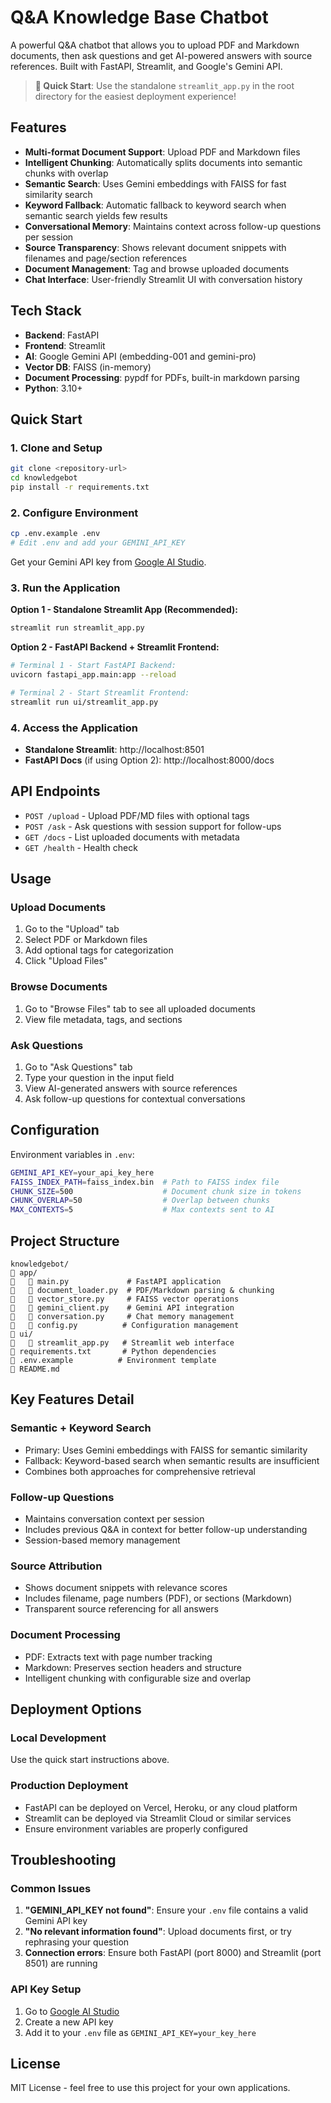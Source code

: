 # Q&A Knowledge Base Chatbot

A powerful Q&A chatbot that allows you to upload PDF and Markdown documents, then ask questions and get AI-powered answers with source references. Built with FastAPI, Streamlit, and Google's Gemini API.

> **🚀 Quick Start**: Use the standalone `streamlit_app.py` in the root directory for the easiest deployment experience!

## Features

- **Multi-format Document Support**: Upload PDF and Markdown files
- **Intelligent Chunking**: Automatically splits documents into semantic chunks with overlap
- **Semantic Search**: Uses Gemini embeddings with FAISS for fast similarity search
- **Keyword Fallback**: Automatic fallback to keyword search when semantic search yields few results
- **Conversational Memory**: Maintains context across follow-up questions per session
- **Source Transparency**: Shows relevant document snippets with filenames and page/section references
- **Document Management**: Tag and browse uploaded documents
- **Chat Interface**: User-friendly Streamlit UI with conversation history

## Tech Stack

- **Backend**: FastAPI
- **Frontend**: Streamlit
- **AI**: Google Gemini API (embedding-001 and gemini-pro)
- **Vector DB**: FAISS (in-memory)
- **Document Processing**: pypdf for PDFs, built-in markdown parsing
- **Python**: 3.10+

## Quick Start

### 1. Clone and Setup

```bash
git clone <repository-url>
cd knowledgebot
pip install -r requirements.txt
```

### 2. Configure Environment

```bash
cp .env.example .env
# Edit .env and add your GEMINI_API_KEY
```

Get your Gemini API key from [Google AI Studio](https://makersuite.google.com/app/apikey).

### 3. Run the Application

**Option 1 - Standalone Streamlit App (Recommended):**
```bash
streamlit run streamlit_app.py
```

**Option 2 - FastAPI Backend + Streamlit Frontend:**
```bash
# Terminal 1 - Start FastAPI Backend:
uvicorn fastapi_app.main:app --reload

# Terminal 2 - Start Streamlit Frontend:
streamlit run ui/streamlit_app.py
```

### 4. Access the Application

- **Standalone Streamlit**: http://localhost:8501
- **FastAPI Docs** (if using Option 2): http://localhost:8000/docs

## API Endpoints

- `POST /upload` - Upload PDF/MD files with optional tags
- `POST /ask` - Ask questions with session support for follow-ups
- `GET /docs` - List uploaded documents with metadata
- `GET /health` - Health check

## Usage

### Upload Documents
1. Go to the "Upload" tab
2. Select PDF or Markdown files
3. Add optional tags for categorization
4. Click "Upload Files"

### Browse Documents
1. Go to "Browse Files" tab to see all uploaded documents
2. View file metadata, tags, and sections

### Ask Questions
1. Go to "Ask Questions" tab
2. Type your question in the input field
3. View AI-generated answers with source references
4. Ask follow-up questions for contextual conversations

## Configuration

Environment variables in `.env`:

```bash
GEMINI_API_KEY=your_api_key_here
FAISS_INDEX_PATH=faiss_index.bin  # Path to FAISS index file
CHUNK_SIZE=500                    # Document chunk size in tokens
CHUNK_OVERLAP=50                  # Overlap between chunks
MAX_CONTEXTS=5                    # Max contexts sent to AI
```

## Project Structure

```
knowledgebot/
   app/
      main.py             # FastAPI application
      document_loader.py  # PDF/Markdown parsing & chunking
      vector_store.py     # FAISS vector operations
      gemini_client.py    # Gemini API integration
      conversation.py     # Chat memory management
      config.py          # Configuration management
   ui/
      streamlit_app.py   # Streamlit web interface
   requirements.txt       # Python dependencies
   .env.example          # Environment template
   README.md
```

## Key Features Detail

### Semantic + Keyword Search
- Primary: Uses Gemini embeddings with FAISS for semantic similarity
- Fallback: Keyword-based search when semantic results are insufficient
- Combines both approaches for comprehensive retrieval

### Follow-up Questions
- Maintains conversation context per session
- Includes previous Q&A in context for better follow-up understanding
- Session-based memory management

### Source Attribution
- Shows document snippets with relevance scores
- Includes filename, page numbers (PDF), or sections (Markdown)
- Transparent source referencing for all answers

### Document Processing
- PDF: Extracts text with page number tracking
- Markdown: Preserves section headers and structure
- Intelligent chunking with configurable size and overlap

## Deployment Options

### Local Development
Use the quick start instructions above.

### Production Deployment
- FastAPI can be deployed on Vercel, Heroku, or any cloud platform
- Streamlit can be deployed via Streamlit Cloud or similar services
- Ensure environment variables are properly configured

## Troubleshooting

### Common Issues

1. **"GEMINI_API_KEY not found"**: Ensure your `.env` file contains a valid Gemini API key
2. **"No relevant information found"**: Upload documents first, or try rephrasing your question
3. **Connection errors**: Ensure both FastAPI (port 8000) and Streamlit (port 8501) are running

### API Key Setup
1. Go to [Google AI Studio](https://makersuite.google.com/app/apikey)
2. Create a new API key
3. Add it to your `.env` file as `GEMINI_API_KEY=your_key_here`

## License

MIT License - feel free to use this project for your own applications.